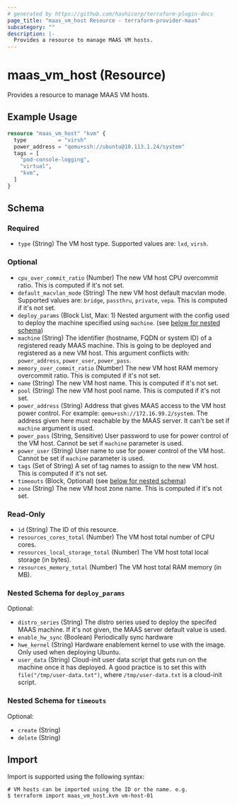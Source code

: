 ```yaml
---
# generated by https://github.com/hashicorp/terraform-plugin-docs
page_title: "maas_vm_host Resource - terraform-provider-maas"
subcategory: ""
description: |-
  Provides a resource to manage MAAS VM hosts.
---
```


# maas_vm_host (Resource)

Provides a resource to manage MAAS VM hosts.

## Example Usage

```terraform
resource "maas_vm_host" "kvm" {
  type          = "virsh"
  power_address = "qemu+ssh://ubuntu@10.113.1.24/system"
  tags = [
    "pod-console-logging",
    "virtual",
    "kvm",
  ]
}
```

<!-- schema generated by tfplugindocs -->
## Schema

### Required

- `type` (String) The VM host type. Supported values are: `lxd`, `virsh`.

### Optional

- `cpu_over_commit_ratio` (Number) The new VM host CPU overcommit ratio. This is computed if it's not set.
- `default_macvlan_mode` (String) The new VM host default macvlan mode. Supported values are: `bridge`, `passthru`, `private`, `vepa`. This is computed if it's not set.
- `deploy_params` (Block List, Max: 1) Nested argument with the config used to deploy the machine specified using `machine`. (see [below for nested schema](#nestedblock--deploy_params))
- `machine` (String) The identifier (hostname, FQDN or system ID) of a registered ready MAAS machine. This is going to be deployed and registered as a new VM host. This argument conflicts with: `power_address`, `power_user`, `power_pass`.
- `memory_over_commit_ratio` (Number) The new VM host RAM memory overcommit ratio. This is computed if it's not set.
- `name` (String) The new VM host name. This is computed if it's not set.
- `pool` (String) The new VM host pool name. This is computed if it's not set.
- `power_address` (String) Address that gives MAAS access to the VM host power control. For example: `qemu+ssh://172.16.99.2/system`. The address given here must reachable by the MAAS server. It can't be set if `machine` argument is used.
- `power_pass` (String, Sensitive) User password to use for power control of the VM host. Cannot be set if `machine` parameter is used.
- `power_user` (String) User name to use for power control of the VM host. Cannot be set if `machine` parameter is used.
- `tags` (Set of String) A set of tag names to assign to the new VM host. This is computed if it's not set.
- `timeouts` (Block, Optional) (see [below for nested schema](#nestedblock--timeouts))
- `zone` (String) The new VM host zone name. This is computed if it's not set.

### Read-Only

- `id` (String) The ID of this resource.
- `resources_cores_total` (Number) The VM host total number of CPU cores.
- `resources_local_storage_total` (Number) The VM host total local storage (in bytes).
- `resources_memory_total` (Number) The VM host total RAM memory (in MB).

<a id="nestedblock--deploy_params"></a>
### Nested Schema for `deploy_params`

Optional:

- `distro_series` (String) The distro series used to deploy the specifed MAAS machine. If it's not given, the MAAS server default value is used.
- `enable_hw_sync` (Boolean) Periodically sync hardware
- `hwe_kernel` (String) Hardware enablement kernel to use with the image. Only used when deploying Ubuntu.
- `user_data` (String) Cloud-init user data script that gets run on the machine once it has deployed. A good practice is to set this with `file("/tmp/user-data.txt")`, where `/tmp/user-data.txt` is a cloud-init script.


<a id="nestedblock--timeouts"></a>
### Nested Schema for `timeouts`

Optional:

- `create` (String)
- `delete` (String)

## Import

Import is supported using the following syntax:

```shell
# VM hosts can be imported using the ID or the name. e.g.
$ terraform import maas_vm_host.kvm vm-host-01
```
